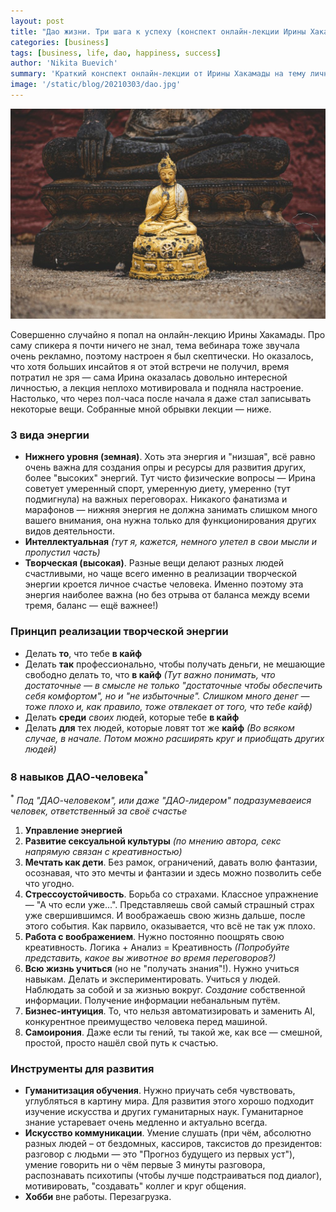 ```yaml
---
layout: post
title: "Дао жизни. Три шага к успеху (конспект онлайн-лекции Ирины Хакамады)"
categories: [business]
tags: [business, life, dao, happiness, success]
author: 'Nikita Buevich'
summary: 'Краткий конспект онлайн-лекции от Ирины Хакамады на тему личного и личностного счастья'
image: '/static/blog/20210303/dao.jpg'
---
```


<img src="/static/blog/20210303/dao.jpg" alt="Dao">  

Совершенно случайно я попал на онлайн-лекцию Ирины Хакамады. Про саму спикера я почти ничего не знал, тема вебинара тоже звучала очень рекламно, поэтому настроен я был скептически. Но оказалось, что хотя больших инсайтов я от этой встречи не получил, время потратил не зря — сама Ирина оказалась довольно интересной личностью, а лекция неплохо мотивировала и подняла настроение. Настолько, что через пол-часа после начала я даже стал записывать некоторые вещи. Собранные мной обрывки лекции — ниже.  

### <b>3</b> вида энергии ###  
<ul>
  <li><b>Нижнего уровня (земная)</b>. Хоть эта энергия и "низшая", всё равно очень важна для создания опры и ресурсы для развития других, более "высоких" энергий. Тут чисто физические вопросы — Ирина советует умеренный спорт, умеренную диету, умеренно (тут подмигнула) на важных переговорах. Никакого фанатизма и марафонов — нижняя энергия не должна занимать слишком много вашего внимания, она нужна только для функционирования других видов деятельности.</li>
  <li><b>Интеллектуальная</b> <i>(тут я, кажется, немного улетел в свои мысли и пропустил часть)</i></li>
  <li><b>Творческая (высокая)</b>. Разные вещи делают разных людей счастливыми, но чаще всего именно в реализации творческой энергии кроется личное счастье человека. Именно поэтому эта энергия наиболее важна (но без отрыва от баланса между всеми тремя, баланс — ещё важнее!)</li>
</ul>  

### Принцип реализации творческой энергии ###  
<ul>
  <li>Делать <b>то</b>, что тебе <b>в кайф</b></li>
  <li>Делать <b>так</b> профессионально, чтобы получать деньги, не мешающие свободно делать то, что <b>в кайф</b> <i>(Тут важно понимать, что достаточные — в смысле не только "достаточные чтобы обеспечить себя комфортом", но и "не избыточные". Слишком много денег — тоже плохо и, как правило, тоже отвлекает от того, что тебе кайф)</i></li>
  <li>Делать <b>среди</b> <i>своих</i> людей, которые тебе <b>в кайф</b></li>
  <li>Делать <b>для</b> тех людей, которые ловят тот же <b>кайф</b> <i>(Во всяком случае, в начале. Потом можно расширять круг и приобщать других людей)</i></li>
</ul>  

### <b>8</b> навыков ДАО-человека<sup>*</sup> ###  

<sup>*</sup> <i>Под "ДАО-человеком", или даже "ДАО-лидером" подразумеваеися человек, ответственный за своё счастье</i>

<ol>
  <li><b>Управление энергией</b></li>
  <li><b>Развитие сексуальной культуры</b> <i>(по мнению автора, секс напрямую связан с креативностью)</i></li>
  <li><b>Мечтать как дети</b>. Без рамок, ограничений, давать волю фантазии, осознавая, что это мечты и фантазии и здесь можно позволить себе что угодно.</li>
  <li><b>Стрессоустойчивость</b>. Борьба со страхами. Классное упражнение — "А что если уже...". Представляешь свой самый страшный страх уже свершившимся. И воображаешь свою жизнь дальше, после этого события. Как парвило, оказывается, что всё не так уж плохо.</li>
  <li><b>Работа с воображением</b>. Нужно постоянно поощрять свою креативность. Логика + Анализ = Креативность <i>(Попробуйте представить, какое вы животное во время переговоров?)</i></li>
  <li><b>Всю жизнь учиться</b> (но не "получать знания"!). Нужно учиться навыкам. Делать и экспериментировать. Учиться у людей. Наблюдать за собой и за жизнью вокруг. <i>Создание</i> собственной информации. Получение информации небанальным путём.</li>
  <li><b>Бизнес-интуиция</b>. То, что нельзя автоматизировать и заменить AI, конкурентное преимущество человека перед машиной.</li>
  <li><b>Самоирония</b>. Даже если ты гений, ты такой же, как все — смешной, простой, просто нашёл свой путь к счастью.</li>
</ol>  

### Инструменты для развития ###  

<ul>
  <li><b>Гуманитизация обучения</b>. Нужно приучать себя чувствовать, углубляться в картину мира. Для развития этого хорошо подходит изучение искусства и других гуманитарных наук. Гуманитарное знание устаревает очень медленно и актуально всегда.</li>
  <li><b>Искусство коммуникации</b>. Умение слушать (при чём, абсолютно разных людей – от бездомных, кассиров, таксистов до президентов: разговор с людьми — это "Прогноз будущего из первых уст"), умение говорить ни о чём первые 3 минуты разговора, распознавать психотипы (чтобы лучше подстраиваться под диалог), мотивировать, "создавать" коллег и круг общения. </li>
  <li><b>Хобби</b> вне работы. Перезагрузка.</li>
</ul>
